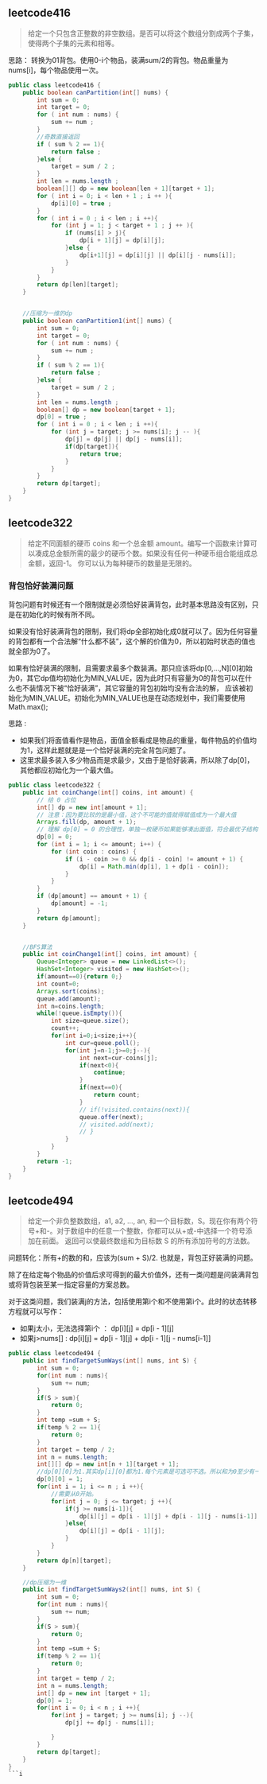 ## leetcode416
> 给定一个只包含正整数的非空数组。是否可以将这个数组分割成两个子集，使得两个子集的元素和相等。

思路：
转换为01背包。使用0-i个物品，装满sum/2的背包。物品重量为nums[i]，每个物品使用一次。

```java
public class leetcode416 {
    public boolean canPartition(int[] nums) {
        int sum = 0;
        int target = 0;
        for ( int num : nums) {
            sum += num ;
        }
        //奇数直接返回
        if ( sum % 2 == 1){
            return false ;
        }else {
            target = sum / 2 ;
        }
        int len = nums.length ;
        boolean[][] dp = new boolean[len + 1][target + 1];
        for ( int i = 0; i < len + 1 ; i ++ ){
            dp[i][0] = true ;
        }
        for ( int i = 0 ; i < len ; i ++){
            for (int j = 1; j < target + 1 ; j ++ ){
                if (nums[i] > j){
                    dp[i + 1][j] = dp[i][j];
                }else {
                    dp[i+1][j] = dp[i][j] || dp[i][j - nums[i]];
                }
            }
        }
        return dp[len][target];
    }


    //压缩为一维的dp
    public boolean canPartition1(int[] nums) {
        int sum = 0;
        int target = 0;
        for ( int num : nums) {
            sum += num ;
        }
        if ( sum % 2 == 1){
            return false ;
        }else {
            target = sum / 2 ;
        }
        int len = nums.length ;
        boolean[] dp = new boolean[target + 1];
        dp[0] = true ;
        for ( int i = 0 ; i < len ; i ++){
            for (int j = target; j >= nums[i]; j -- ){
                dp[j] = dp[j] || dp[j - nums[i]];
                if(dp[target]){
                    return true;
                }
            }
        }
        return dp[target];
    }
}
```

## leetcode322
> 给定不同面额的硬币 coins 和一个总金额 amount。编写一个函数来计算可以凑成总金额所需的最少的硬币个数。如果没有任何一种硬币组合能组成总金额，返回-1。
你可以认为每种硬币的数量是无限的。

### 背包恰好装满问题
背包问题有时候还有一个限制就是必须恰好装满背包，此时基本思路没有区别，只是在初始化的时候有所不同。

如果没有恰好装满背包的限制，我们将dp全部初始化成0就可以了。因为任何容量的背包都有一个合法解“什么都不装”，这个解的价值为0，所以初始时状态的值也就全部为0了。

如果有恰好装满的限制，且需要求最多个数装满。那只应该将dp[0,…,N][0]初始为0，其它dp值均初始化为MIN_VALUE，因为此时只有容量为0的背包可以在什么也不装情况下被“恰好装满”，其它容量的背包初始均没有合法的解，
应该被初始化为MIN_VALUE。初始化为MIN_VALUE也是在动态规划中，我们需要使用Math.max();

思路 : 
* 如果我们将面值看作是物品，面值金额看成是物品的重量，每件物品的价值均为1，这样此题就是是一个恰好装满的完全背包问题了。
* 这里求最多装入多少物品而是求最少，又由于是恰好装满，所以除了dp[0]，其他都应初始化为一个最大值。

```java
public class leetcode322 {
    public int coinChange(int[] coins, int amount) {
        // 给 0 占位
        int[] dp = new int[amount + 1];
        // 注意：因为要比较的是最小值，这个不可能的值就得赋值成为一个最大值
        Arrays.fill(dp, amount + 1);
        // 理解 dp[0] = 0 的合理性，单独一枚硬币如果能够凑出面值，符合最优子结构
        dp[0] = 0;
        for (int i = 1; i <= amount; i++) {
            for (int coin : coins) {
                if (i - coin >= 0 && dp[i - coin] != amount + 1) {
                    dp[i] = Math.min(dp[i], 1 + dp[i - coin]);
                }
            }
        }
        if (dp[amount] == amount + 1) {
            dp[amount] = -1;
        }
        return dp[amount];
    }


    //BFS算法
    public int coinChange1(int[] coins, int amount) {
        Queue<Integer> queue = new LinkedList<>();
        HashSet<Integer> visited = new HashSet<>();
        if(amount==0){return 0;}
        int count=0;
        Arrays.sort(coins);
        queue.add(amount);
        int n=coins.length;
        while(!queue.isEmpty()){
            int size=queue.size();
            count++;
            for(int i=0;i<size;i++){
                int cur=queue.poll();
                for(int j=n-1;j>=0;j--){
                    int next=cur-coins[j];
                    if(next<0){
                        continue;
                    }
                    if(next==0){
                        return count;
                    }
                    // if(!visited.contains(next)){
                    queue.offer(next);
                    // visited.add(next);
                    // }
                }
            }
        }
        return -1;
    }
}
```

## leetcode494
> 给定一个非负整数数组，a1, a2, ..., an, 和一个目标数，S。现在你有两个符号+和-。对于数组中的任意一个整数，你都可以从+或-中选择一个符号添加在前面。
返回可以使最终数组和为目标数 S 的所有添加符号的方法数。

问题转化：所有+的数的和，应该为(sum + S)/2. 也就是，背包正好装满的问题。

除了在给定每个物品的价值后求可得到的最大价值外，还有一类问题是问装满背包或将背包装至某一指定容量的方案总数。

对于这类问题，我们装满j的方法，包括使用第i个和不使用第i个。此时的状态转移方程就可以写作：
* 如果j太小，无法选择第i个 ： dp[i][j] = dp[i - 1][j]
* 如果j>nums[] : dp[i][j] = dp[i - 1][j] + dp[i - 1][j - nums[i-1]]

```java
public class leetcode494 {
    public int findTargetSumWays(int[] nums, int S) {
        int sum = 0;
        for(int num : nums){
            sum += num;
        }
        if(S > sum){
            return 0;
        }
        int temp =sum + S;
        if(temp % 2 == 1){
            return 0;
        }
        int target = temp / 2;
        int n = nums.length;
        int[][] dp = new int[n + 1][target + 1];
        //dp[0][0]为1.其实dp[i][0]都为1.每个元素是可选可不选。所以和为0至少有一种做法
        dp[0][0] = 1;
        for(int i = 1; i <= n ; i ++){
            //需要从0开始。
            for(int j = 0; j <= target; j ++){
                if(j >= nums[i-1]){
                    dp[i][j] = dp[i - 1][j] + dp[i - 1][j - nums[i-1]];
                }else{
                    dp[i][j] = dp[i - 1][j];
                }
            }
        }
        return dp[n][target];
    }

    //dp压缩为一维
    public int findTargetSumWays2(int[] nums, int S) {
        int sum = 0;
        for(int num : nums){
            sum += num;
        }
        if(S > sum){
            return 0;
        }
        int temp =sum + S;
        if(temp % 2 == 1){
            return 0;
        }
        int target = temp / 2;
        int n = nums.length;
        int[] dp = new int [target + 1];
        dp[0] = 1;
        for(int i = 0; i < n ; i ++){
            for(int j = target; j >= nums[i]; j --){
                dp[j] += dp[j - nums[i]];

            }
        }
        return dp[target];
    }
}
```i